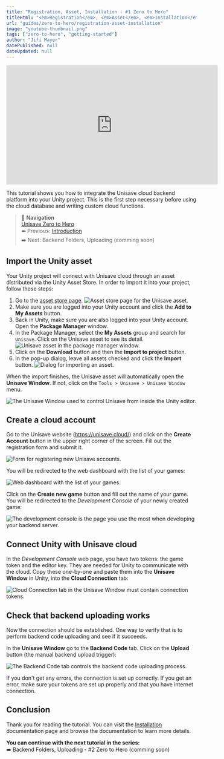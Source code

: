 ```yaml
---
title: "Registration, Asset, Installation - #1 Zero to Hero"
titleHtml: "<em>Registration</em>, <em>Asset</em>, <em>Installation</em><br>#1 Zero to Hero"
url: "guides/zero-to-hero/registration-asset-installation"
image: "youtube-thumbnail.png"
tags: ["zero-to-hero", "getting-started"]
author: "Jiří Mayer"
datePublished: null
dateUpdated: null
---
```


<div class="youtube-container">
    <iframe width="560" height="315" src="https://www.youtube.com/embed/fzU233dLWoU?si=NcDrAgrYgJWFvisP" title="YouTube video player" frameborder="0" allow="accelerometer; autoplay; clipboard-write; encrypted-media; gyroscope; picture-in-picture; web-share" referrerpolicy="strict-origin-when-cross-origin" allowfullscreen></iframe>
</div>

This tutorial shows you how to integrate the Unisave cloud backend platform into your Unity project. This is the first step necessary before using the cloud database and writing custom cloud functions.

> 📖 **Navigation**<br>
> [Unisave Zero to Hero](../zero-to-hero.md)<br>
> ⬅️ Previous: [Introduction](../00-introduction/zth-introduction.md)<br>
> ➡️ Next: Backend Folders, Uploading (comming soon)


## Import the Unity asset

Your Unity project will connect with Unisave cloud through an asset distributed via the Unity Asset Store. In order to import it into your project, follow these steps:

1. Go to the [asset store page](https://assetstore.unity.com/packages/slug/142705).
    <img class="with-border" src="../../../docs/installation/asset-store-listing.png" alt="Asset store page for the Unisave asset.">
2. Make sure you are logged into your Unity account and click the **Add to My Assets** button.
3. Back in Unity, make sure you are also logged into your Unity account. Open the **Package Manager** window.
4. In the Package Manager, select the **My Assets** group and search for `Unisave`. Click on the Unisave asset to see its detail.
    <img src="../../../docs/installation/package-manager-listing.png" alt="Unisave asset in the package manager window.">
5. Click on the **Download** button and then the **Import to project** button.
6. In the pop-up dialog, leave all assets checked and click the **Import** button.
    <img src="../../../docs/installation/import-dialog.png" alt="Dialog for importing an asset.">

When the import finishes, the Unisave asset will automatically open the **Unisave Window**. If not, click on the `Tools > Unisave > Unisave Window` menu.

<img src="../../../docs/installation/unisave-window.png" alt="The Unisave Window used to control Unisave from inside the Unity editor.">


## Create a cloud account

Go to the Unisave website (https://unisave.cloud/) and click on the **Create Account** button in the upper right corner of the screen. Fill out the registration form and submit it.

<img src="../../../docs/installation/register-form.png" alt="Form for registering new Unisave accounts.">

You will be redirected to the web dashboard with the list of your games:

<img class="with-border" src="../../../docs/installation/your-games-screen.png" alt="Web dashboard with the list of your games.">

Click on the **Create new game** button and fill out the name of your game. You will be redirected to the *Development Console* of your newly created game:

<img class="with-border" src="../../../docs/installation/development-console-screen.png" alt="The development console is the page you use the most when developing your backend server.">


## Connect Unity with Unisave cloud

In the *Development Console* web page, you have two tokens: the game token and the editor key. They are needed for Unity to communicate with the cloud. Copy these one-by-one and paste them into the **Unisave Window** in Unity, into the **Cloud Connection** tab:

<img class="with-border" src="../../../docs/installation/cloud-connection-tab.png" alt="Cloud Connection tab in the Unisave Window must contain connection tokens.">


## Check that backend uploading works

Now the connection should be established. One way to verify that is to perform backend code uploading and see if it succeeds.

In the **Unisave Window** go to the **Backend Code** tab. Click on the **Upload** button (the manual backend upload trigger):

<img class="with-border" src="../../../docs/installation/backend-upload-success.png" alt="The Backend Code tab controls the backend code uploading process.">

If you don't get any errors, the connection is set up correctly. If you get an error, make sure your tokens are set up properly and that you have internet connection.


## Conclusion

Thank you for reading the tutorial. You can visit the [Installation](../../../docs/installation/installation.md) documentation page and browse the documentation to learn more details.

**You can continue with the next tutorial in the series:**<br>
➡️ Backend Folders, Uploading - #2 Zero to Hero (comming soon)
